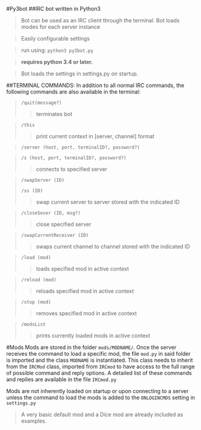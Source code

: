 #Py3bot
##IRC bot written in Python3
>Bot can be used as an IRC client through the terminal.
>Bot loads modes for each server instance

>Easily configurable settings

>run using: `python3 py3bot.py`

>**requires python 3.4 or later.**

>Bot loads the settings in settings.py on startup.

##TERMINAL COMMANDS:
In addition to all normal IRC commands, the following commands are also available in the terminal:
>`/quit(message?)`
>>terminates bot

>`/this` 
>>print current context in [server, channel] format

>`/server (host, port, terminalID?, password?)`

>`/s (host, port, terminalID?, password?)`
>>connects to specified server	

>`/swapServer (ID)`
>
>`/ss (ID)`
>>swap current server to server stored with the indicated ID	

>`/closeSever (ID, msg?)`
>>close specified server

>`/swapCurrentReceiver (ID)`
>>swaps current channel to channel stored with the indicated ID

>`/load (mod)`
>>loads specified mod in active context
  
>`/reload (mod)`
>>reloads specified mod in active context
  
>`/stop (mod)`
>>removes specified mod in active context
  
>`/modsList`
>>prints currently loaded mods in active context

#Mods
Mods are stored in the folder `mods/MODNAME/`. Once the server receives the command to load a specific mod, the file `mod.py` in said folder is imported and the class `MODNAME` is instantiated. This class needs to inherit from the `IRCMod` class, imported from `IRCmod` to have access to the full range of possible command and reply options. A detailed list of these commands and replies are available in the file `IRCmod.py`

Mods are not inherently loaded on startup or upon connecting to a server unless the command to load the mods is added to the `ONLOGINCMDS` setting in `settings.py`

>A very basic default mod and a Dice mod are already included as examples.